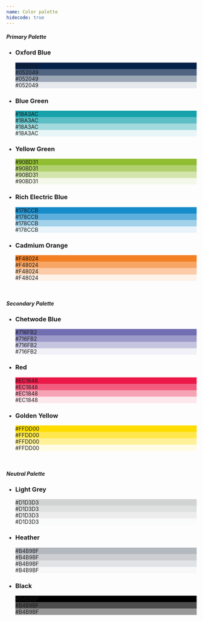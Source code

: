```yaml
---
name: Color palette
hidecode: true
---
```

<h5>Primary Palette</h2>
<ul class="palette">
  <li>
    <h3>Oxford Blue</h3>
    <div style="background-color: #052049;" class="color"><span>#052049</span></div>
    <div style="background-color: #506380;" class="color"><span>#052049</span></div>
    <div style="background-color: #9BA6B6;" class="color"><span>#052049</span></div>
    <div style="background-color: #E6E9ED;" class="color"><span>#052049</span></div>
  </li>
  <li>
    <h3>Blue Green</h3>
    <div style="background-color: #18A3AC;" class="color"><span>#18A3AC</span></div>
    <div style="background-color: #5DBFC5;" class="color"><span>#18A3AC</span></div>
    <div style="background-color: #A3DADE;" class="color"><span>#18A3AC</span></div>
    <div style="background-color: #E8F6F7;" class="color"><span>#18A3AC</span></div>
    <!--<div style="background-color: #1F253D;" class="color"><span>#1F253D</span></div>-->
  </li>
  <li>
    <h3>Yellow Green</h3>
    <div style="background-color: #90BD31;" class="color"><span>#90BD31</span></div>
    <div style="background-color: #B1D16F;" class="color"><span>#90BD31</span></div>
    <div style="background-color: #D3E4AD;" class="color"><span>#90BD31</span></div>
    <div style="background-color: #F4F8EA;" class="color"><span>#90BD31</span></div>
  </li>
  <li>
    <h3>Rich Electric Blue</h3>
    <div style="background-color: #178CCB;" class="color"><span>#178CCB</span></div>
    <div style="background-color: #5DAFDB;" class="color"><span>#178CCB</span></div>
    <div style="background-color: #A2D1EA;" class="color"><span>#178CCB</span></div>
    <div style="background-color: #E8F4FA;" class="color"><span>#178CCB</span></div>
  </li>
  <li>
    <h3>Cadmium Orange</h3>
    <div style="background-color: #F48024;" class="color"><span>#F48024</span></div>
    <div style="background-color: #F7A665;" class="color"><span>#F48024</span></div>
    <div style="background-color: #FBCCA7;" class="color"><span>#F48024</span></div>
    <div style="background-color: #FEF2E9;" class="color"><span>#F48024</span></div>
  </li>
</ul>

<br>
<h5>Secondary Palette</h2>
<ul class="palette">
  <li>
    <h3>Chetwode Blue</h3>
    <div style="background-color: #716FB2;" class="color"><span>#716FB2</span></div>
    <div style="background-color: #9C9AC9;" class="color"><span>#716FB2</span></div>
    <div style="background-color: #C6C5E0;" class="color"><span>#716FB2</span></div>
    <div style="background-color: #F1F1F7;" class="color"><span>#716FB2</span></div>
  </li>
  <li>
    <h3>Red</h3>
    <div style="background-color: #EC1848;" class="color"><span>#EC1848</span></div>
    <div style="background-color: #F25D7F;" class="color"><span>#EC1848</span></div>
    <div style="background-color: #F7A3B6;" class="color"><span>#EC1848</span></div>
    <div style="background-color: #FDE8ED;" class="color"><span>#EC1848</span></div>
  </li>
  <li>
    <h3>Golden Yellow</h3>
    <div style="background-color: #FFDD00;" class="color"><span>#FFDD00</span></div>
    <div style="background-color: #FFE74D;" class="color"><span>#FFDD00</span></div>
    <div style="background-color: #FFF199;" class="color"><span>#FFDD00</span></div>
    <div style="background-color: #FFFCE6;" class="color"><span>#FFDD00</span></div>
  </li>
</ul>

<br>
<h5>Neutral Palette</h2>
<ul class="palette">
  <li>
    <h3>Light Grey</h3>
    <div style="background-color: #D1D3D3;" class="color"><span>#D1D3D3</span></div>
    <div style="background-color: #DFE0E0;" class="color"><span>#D1D3D3</span></div>
    <div style="background-color: #EDEDEE;" class="color"><span>#D1D3D3</span></div>
    <div style="background-color: #FAFBFB;" class="color"><span>#D1D3D3</span></div>
  </li>
  <li>
    <h3>Heather</h3>
    <div style="background-color: #B4B9BF;" class="color"><span>#B4B9BF</span></div>
    <div style="background-color: #CDCED2;" class="color"><span>#B4B9BF</span></div>
    <div style="background-color: #E1E3E6;" class="color"><span>#B4B9BF</span></div>
    <div style="background-color: #F8F8F9;" class="color"><span>#B4B9BF</span></div>
  </li>
  <li>
    <h3>Black</h3>
    <div style="background-color: #000000;" class="color"><span>#B4B9BF</span></div>
    <div style="background-color: #4D4D4D;" class="color"><span>#B4B9BF</span></div>
    <div style="background-color: #999999;" class="color"><span>#B4B9BF</span></div>
  </li>
</ul>
